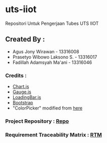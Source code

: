 # uts-iiot
Repositori Untuk Pengerjaan Tubes UTS IIOT

## Created By :
- Agus Jony Wirawan - 13316008
- Prasetyo Wibowo Laksono S. - 13316017
- Fadillah Adamsyah Ma'ani - 13316046

### Credits :
- [Chart.js](https://www.chartjs.org/)
- [Gauge.js](https://bernii.github.io/gauge.js/)
- [LoadingBar.js](https://loading.io/progress/)
- [Bootstrap](https://getbootstrap.com/)
- "ColorPicker" modified from [here](https://codepen.io/leemark/pen/lpEHr)


### Project Repository : [Repo](https://github.com/mzprz/uts-iiot)

### Requirement Traceability Matrix : [RTM](https://docs.google.com/spreadsheets/d/1lRiQDexQu1kVw5iYoRQ3A6UcfUMV-TDLQR5byM-zPLA/edit?usp=sharing)
